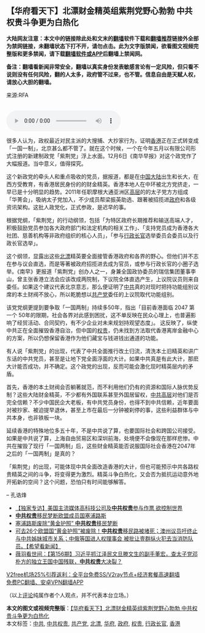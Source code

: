  <h2>【华府看天下】北漂财金精英组紫荆党野心勃勃 中共权贵斗争更为白热化</h2> <p class="notice"><b>大陆网友注意：本文中的链接除此处和文末的<a href="https://github.com/bannedbook/fanqiang" >翻墙</a>软件下载和<a href="https://github.com/killgcd/justmysocks/blob/master/README.md">翻墙推荐</a>链接外全部为禁网链接，未翻墙状态下打不开，请勿点击。此为文字版禁闻，欲看图文视频完整版和更多禁闻，请下载<a href="https://github.com/bannedbook/fanqiang">翻墙软件或APP</a>后翻墙上禁闻网。</p><p>备注：翻墙看新闻非常安全，翻墙以真实身份发表敏感言论有一定风险，但只看不说则没有任何风险，翻的人太多，政府管不过来，也不管。信息自由是天赋人权，请放心大胆的翻墙。</b></p>  <div class="entry"> <p>来源:RFA</p> <p><br /> <audio controls="controls" preload="metadata" src="https://www.rfa.org/cantonese/commentaries/dcwatcher/dcwatcher-12092020084407.html/@@stream" type="audio/mpeg"><br /> </audio></p> <p>很多人认为，政权最近对民主派的大搜捕、大抄家行为，证明<a href="https://www.bannedbook.org/bnews/tag/%e9%a6%99%e6%b8%af/" class="st_tag internal_tag" rel="tag" title="标签 香港 下的日志">香港</a>正在正式转变成「一国一制」，北京甚么都不管了。就在这个时候，一个在今年五月以有限公司形式注册的新建制政党「紫荆党」浮上水面。12月6日《南华早报》对这个政党作了大幅报道。当中意义，值得探究。</p>  <p>这个新政党的牵头人和重点吸收的党员，据报道，都是在<span class='wp_keywordlink_affiliate'><a href="https://www.bannedbook.org/" title="中国" target="_blank">中国</a></span><span class='wp_keywordlink_affiliate'><a href="https://www.bannedbook.org/" title="大陆" target="_blank">大陆</a></span>出生和长大，在西方受教育，有香港居民身份的的财金精英。香港本地人在中环被北方党挤走，一早已是十分明显的趋势。2011年任职摩根大通亚洲区<span class='wp_keywordlink_affiliate'><a href="https://www.bannedbook.org/bnews/ccpdope/" title="中共高层内幕" target="_blank">高层</a></span>的的太子党方方组成「华菁会」，吸纳太子党加入，不少成员帮梁振英助选、跟著被招揽进<a href="https://www.bannedbook.org/bnews/tag/%e6%94%bf%e5%ba%9c/" class="st_tag internal_tag" rel="tag" title="标签 政府 下的日志">政府</a>和各级资讯架构。这批人政党化，正式参政，是迟早的事。</p> <p>根据党纲，「紫荆党」的行动纲领，包括「为特区政府长期推荐和输送高端人才，积极鼓励党员参加各大政府部门和法定机构的相关工作」、「支持党员成为香港各大社团、慈善机构等非政府组织的核心人员」，「参与<a href="https://www.bannedbook.org/bnews/tag/%e8%a1%8c%e6%94%bf%e9%95%bf%e5%ae%98/" class="st_tag internal_tag" rel="tag" title="标签 行政长官 下的日志">行政长官</a>选举委员会委员以及行政长官选举」。</p> <p>这个纲领，显露出这些<a href="https://www.bannedbook.org/bnews/tag/%E5%8C%97%E6%BC%82/" class="st_tag internal_tag" rel="tag" title="标签 北漂 下的日志">北漂</a>精英要全面接管香港政府和各界的野心。但他们并不志在参与议会直选，而是等著被政府招揽进去成为官员，或参与行政长官的小圈子选举。《南早》更报道「紫荆党」创办人之一，身兼全国政协委员的瑞信集团董事李山，曾主张香港立法会应该改成两院制，下议院全体直选产生，上议院议员则来自委任。如果这个建议代表北京意志，那么便证明了<a href="https://www.bannedbook.org/bnews/tag/%e4%b8%ad%e5%85%b1/" class="st_tag internal_tag" rel="tag" title="标签 中共 下的日志">中共</a>真的对现时把持功能组别议席的本土财阀不放心，所以乾脆想以<a href="https://www.bannedbook.org/bnews/tag/%e5%85%b1%e4%ba%a7%e5%85%9a/" class="st_tag internal_tag" rel="tag" title="标签 共产党 下的日志">共产党</a>委任的上议院取代功能组别。</p>  <p>该党党纲更提到要争取「一国两制」持续多50年，指出「目前香港面临 2047 第一个 50年的限期，社会各界对此感到困扰，这不单反映在民众心理上，也普遍影响了经贸活动、合同契约，有不少企业对未来规划持观望态度」。 这反映了，纵使中共正在全面摧毁香港自治，但中国的<a href="https://www.bannedbook.org/bnews/tag/%E6%9D%83%E8%B4%B5/" class="st_tag internal_tag" rel="tag" title="标签 权贵 下的日志">权贵</a>，仍未找到方法取代香港离岸金融中心的方案，所以仍想保留香港作为他们藏宝与钱进钱出通道的功能。</p> <p>有人说「紫荆党」的出现，代表了中共全面推行改土归流，清洗本土旧精英和讲广东话的中共党员，甚至是让地下党全面浮面的大计。如果中共真是有此大计，那麽大计能否成功，并不确定。这个政党的出现，反而可能会激化现时精英层内的矛盾。</p> <p>首先，香港的本土财阀会否躺著就范，而不利用他们仍有的资源和国际人脉优势反制？这些大陆财金精英，不少都有外国联系甚至外国居留权，<span class='wp_keywordlink_affiliate'><a href="https://www.bannedbook.org/bnews/ccpdope/" title="中共高层" target="_blank">中共高层</a></span>对他们是否完全信赖？不少中国民企大老板，有中共党员身份，也得不到中共信赖，近年要面对被抄家、被迫提早退休，甚至上市在最后一分钟被刹停的事，这些利益群体与中共本身，也非铁板一块。</p>  <p>延续香港的特殊地位多五十年，不是中共说了算，也要国际社会和跨国公司接受。如果是中共说了算，上海自由贸易区和深圳前海，处境便不会像现在那样悲惨。中共在摧毁了现行「一国两制」后，这些财金精英能否说服国际社会香港在2047年之后的「一国两制」是真的？</p> <p>「紫荆党」的出现，可能体现中共全面改造香港的大计，但也可能预示中共各路权贵精英之间的斗争，将变得更为激烈。精英斗争白热化，又会否为抵抗运动意外地开拓新的空间？这个问题，恐怕只有时间能够解答。</p> <p>&#8211; 孔诰烽</p>  <ul class='op-related-articles' title='相关阅读'> <li><a href='https://www.bannedbook.org/bnews/comments/20201106/1426793.html' target='_blank'>【独家专访】美国主流媒体高科技公司及<b>中共权贵</b>参与作票 欲控制世界</a></li> <li><a href='https://www.bannedbook.org/bnews/worldnews/20201016/1415049.html' target='_blank'><b>中共权贵</b>移民梦断欧盟成员国塞浦路斯</a></li> <li><a href='https://www.bannedbook.org/bnews/ssgc/20201016/1414569.html' target='_blank'>塞浦路斯废除“黄金护照” <b>中共权贵</b>移民梦断</a></li> <li><a href='https://www.bannedbook.org/bnews/bannedvideo/20201015/1413851.html' target='_blank'>可去26个欧盟国“黄金护照”被废除！<b>中共权贵</b>移民路被堵死；澳州议员吁终止与中共姊妹城市关系；中俄等国进人权理事会 被批让壹群纵火犯去当消防队员。【希望看新闻】</a></li> <li><a href='https://www.bannedbook.org/bnews/cbnews/20201011/1411906.html' target='_blank'>薇羽看世间：【第156期】习近平抓江泽民文旦滕文生的副手董宏，查太子党邓朴方的独立王国中国残联，<b>中共权贵</b>大决裂？</a></li> </ul> <p class="texttj"> <a href="https://github.com/bannedbook/fanqiang/wiki/V2ray%E6%9C%BA%E5%9C%BA" target="_blank">V2free机场25%引荐返利：全平台免费SS/V2ray节点+经济套餐高速翻墙</a><br/> <a href="https://github.com/bannedbook/fanqiang/wiki/%E7%A6%81%E9%97%BB%E7%BD%91%E5%AE%89%E5%8D%93%E7%BF%BB%E5%A2%99%E6%96%B0%E9%97%BBAPP" target="_blank">免费PC翻墙、安卓VPN翻墙APP</a></p><p>（以上<span class='wp_keywordlink_affiliate'><a href="https://www.bannedbook.org/bnews/comments/" title="新闻评论" target="_blank">评论</a></span>纯属作者个人观点，并不代表本台立场。）</p><a name='sharetosocial'></a>       <div><b>本文的图文或视频完整版</b>：<a href='https://www.bannedbook.org/bnews/comments/20201216/1448852.html'>【华府看天下】北漂财金精英组紫荆党野心勃勃 中共权贵斗争更为白热化</a></div>  </div><!--END ENTRY--> <div class="postfooter"> <div>本文标签：<a href="https://www.bannedbook.org/bnews/tag/%e4%b8%ad%e5%85%b1/" rel="tag">中共</a>, <a href="https://www.bannedbook.org/bnews/tag/%E4%B8%AD%E5%85%B1%E6%9D%83%E8%B4%B5/" rel="tag">中共权贵</a>, <a href="https://www.bannedbook.org/bnews/tag/%e5%85%b1%e4%ba%a7%e5%85%9a/" rel="tag">共产党</a>, <a href="https://www.bannedbook.org/bnews/tag/%E5%8C%97%E6%BC%82/" rel="tag">北漂</a>, <a href="https://www.bannedbook.org/bnews/tag/%e5%8d%8e%e5%ba%9c/" rel="tag">华府</a>, <a href="https://www.bannedbook.org/bnews/tag/%e6%94%bf%e5%ba%9c/" rel="tag">政府</a>, <a href="https://www.bannedbook.org/bnews/tag/%E6%9D%83%E8%B4%B5/" rel="tag">权贵</a>, <a href="https://www.bannedbook.org/bnews/tag/%e8%a1%8c%e6%94%bf%e9%95%bf%e5%ae%98/" rel="tag">行政长官</a>, <a href="https://www.bannedbook.org/bnews/tag/%e9%a6%99%e6%b8%af/" rel="tag">香港</a></div>  </div><!--END POSTFOOTER--> 